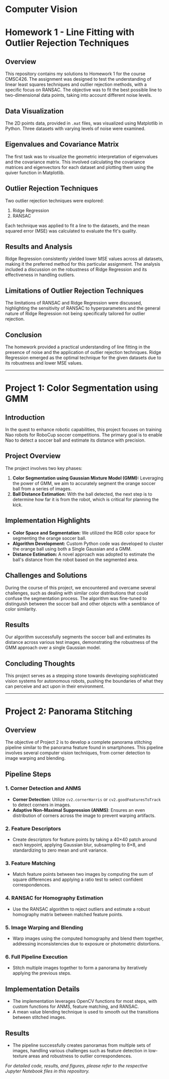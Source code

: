 # Computer Vision

# Homework 1 - Line Fitting with Outlier Rejection Techniques

## Overview
This repository contains my solutions to Homework 1 for the course CMSC426. The assignment was designed to test the understanding of linear least squares techniques and outlier rejection methods, with a specific focus on RANSAC. The objective was to fit the best possible line to two-dimensional data points, taking into account different noise levels.

## Data Visualization
The 2D points data, provided in `.mat` files, was visualized using Matplotlib in Python. Three datasets with varying levels of noise were examined.

## Eigenvalues and Covariance Matrix
The first task was to visualize the geometric interpretation of eigenvalues and the covariance matrix. This involved calculating the covariance matrices and eigenvectors for each dataset and plotting them using the quiver function in Matplotlib.

## Outlier Rejection Techniques
Two outlier rejection techniques were explored:
1. Ridge Regression
2. RANSAC

Each technique was applied to fit a line to the datasets, and the mean squared error (MSE) was calculated to evaluate the fit's quality.

## Results and Analysis
Ridge Regression consistently yielded lower MSE values across all datasets, making it the preferred method for this particular assignment. The analysis included a discussion on the robustness of Ridge Regression and its effectiveness in handling outliers.

## Limitations of Outlier Rejection Techniques
The limitations of RANSAC and Ridge Regression were discussed, highlighting the sensitivity of RANSAC to hyperparameters and the general nature of Ridge Regression not being specifically tailored for outlier rejection.

## Conclusion
The homework provided a practical understanding of line fitting in the presence of noise and the application of outlier rejection techniques. Ridge Regression emerged as the optimal technique for the given datasets due to its robustness and lower MSE values.

---

#  Project 1: Color Segmentation using GMM

## Introduction

In the quest to enhance robotic capabilities, this project focuses on training Nao robots for RoboCup soccer competitions. The primary goal is to enable Nao to detect a soccer ball and estimate its distance with precision.

## Project Overview

The project involves two key phases:
1. **Color Segmentation using Gaussian Mixture Model (GMM):** Leveraging the power of GMM, we aim to accurately segment the orange soccer ball from a series of images.
2. **Ball Distance Estimation:** With the ball detected, the next step is to determine how far it is from the robot, which is critical for planning the kick.

## Implementation Highlights

- **Color Space and Segmentation:** We utilized the RGB color space for segmenting the orange soccer ball.
- **Algorithm Development:** Custom Python code was developed to cluster the orange ball using both a Single Gaussian and a GMM.
- **Distance Estimation:** A novel approach was adopted to estimate the ball's distance from the robot based on the segmented area.

## Challenges and Solutions

During the course of this project, we encountered and overcame several challenges, such as dealing with similar color distributions that could confuse the segmentation process. The algorithm was fine-tuned to distinguish between the soccer ball and other objects with a semblance of color similarity.

## Results

Our algorithm successfully segments the soccer ball and estimates its distance across various test images, demonstrating the robustness of the GMM approach over a single Gaussian model.

## Concluding Thoughts

This project serves as a stepping stone towards developing sophisticated vision systems for autonomous robots, pushing the boundaries of what they can perceive and act upon in their environment.

---
#  Project 2: Panorama Stitching

## Overview
The objective of Project 2 is to develop a complete panorama stitching pipeline similar to the panorama feature found in smartphones. This pipeline involves several computer vision techniques, from corner detection to image warping and blending.

## Pipeline Steps

### 1. Corner Detection and ANMS
- **Corner Detection**: Utilize `cv2.cornerHarris` or `cv2.goodFeaturesToTrack` to detect corners in images.
- **Adaptive Non-Maximal Suppression (ANMS)**: Ensures an even distribution of corners across the image to prevent warping artifacts.

### 2. Feature Descriptors
- Create descriptors for feature points by taking a 40×40 patch around each keypoint, applying Gaussian blur, subsampling to 8×8, and standardizing to zero mean and unit variance.

### 3. Feature Matching
- Match feature points between two images by computing the sum of square differences and applying a ratio test to select confident correspondences.

### 4. RANSAC for Homography Estimation
- Use the RANSAC algorithm to reject outliers and estimate a robust homography matrix between matched feature points.

### 5. Image Warping and Blending
- Warp images using the computed homography and blend them together, addressing inconsistencies due to exposure or photometric distortions.

### 6. Full Pipeline Execution
- Stitch multiple images together to form a panorama by iteratively applying the previous steps.

## Implementation Details

- The implementation leverages OpenCV functions for most steps, with custom functions for ANMS, feature matching, and RANSAC.
- A mean value blending technique is used to smooth out the transitions between stitched images.

## Results

- The pipeline successfully creates panoramas from multiple sets of images, handling various challenges such as feature detection in low-texture areas and robustness to outlier correspondences.


*For detailed code, results, and figures, please refer to the respective Jupyter Notebook files in this repository.*
